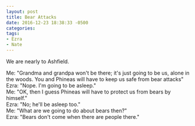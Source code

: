 ```yaml
---
layout: post
title: Bear Attacks
date: 2016-12-23 18:38:33 -0500
categories:
tags:
- Ezra
- Nate
---
```


We are nearly to Ashfield.

Me: "Grandma and grandpa won't be there; it's just going to be us, alone in the woods. You and Phineas will have to keep us safe from bear attacks"<br/>
Ezra: "Nope. I'm going to be asleep."<br/>
Me: "OK, then I guess Phineas will have to protect us from bears by himself."<br/>
Ezra: "No; he'll be asleep too."<br/>
Me: "What are we going to do about bears then?"<br/>
Ezra: "Bears don't come when there are people there."

